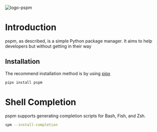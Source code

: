 ![logo-pspm](https://github.com/user-attachments/assets/6a35d219-1193-42f8-a1b6-0331818e8e4d)

# Introduction

pspm, as described, is a simple Python package manager. It aims to help developers but without getting in their way

## Installation

The recommend installation method is by using [pipx](https://pipx.pypa.io/stable/)

```bash
pipx install pspm
```
# Shell Completion

pspm supports generating completion scripts for Bash, Fish, and Zsh.

```bash
spm --install-completion
```



